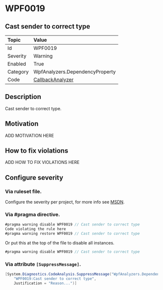 # WPF0019
## Cast sender to correct type

| Topic    | Value
| :--      | :--
| Id       | WPF0019
| Severity | Warning
| Enabled  | True
| Category | WpfAnalyzers.DependencyProperty
| Code     | [CallbackAnalyzer](https://github.com/DotNetAnalyzers/WpfAnalyzers/blob/master/WpfAnalyzers/Analyzers/CallbackAnalyzer.cs)

## Description

Cast sender to correct type.

## Motivation

ADD MOTIVATION HERE

## How to fix violations

ADD HOW TO FIX VIOLATIONS HERE

<!-- start generated config severity -->
## Configure severity

### Via ruleset file.

Configure the severity per project, for more info see [MSDN](https://msdn.microsoft.com/en-us/library/dd264949.aspx).

### Via #pragma directive.
```C#
#pragma warning disable WPF0019 // Cast sender to correct type
Code violating the rule here
#pragma warning restore WPF0019 // Cast sender to correct type
```

Or put this at the top of the file to disable all instances.
```C#
#pragma warning disable WPF0019 // Cast sender to correct type
```

### Via attribute `[SuppressMessage]`.

```C#
[System.Diagnostics.CodeAnalysis.SuppressMessage("WpfAnalyzers.DependencyProperty", 
    "WPF0019:Cast sender to correct type", 
    Justification = "Reason...")]
```
<!-- end generated config severity -->